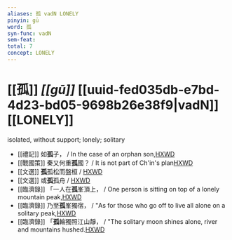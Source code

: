 ```yaml
---
aliases: 孤 vadN LONELY
pinyin: gū
word: 孤
syn-func: vadN
sem-feat: 
total: 7
concept: LONELY 
---
```

# [[孤]] *[[gū]]*  [[uuid-fed035db-e7bd-4d23-bd05-9698b26e38f9|vadN]] [[LONELY]]
isolated, without support; lonely; solitary
 - [[禮記]] 如**孤**子， / In the case of an orphan son,[HXWD](https://hxwd.org/textview.html?location=KR1d0052_tls_040-4a.6)
 - [[戰國策]] 秦又何重**孤**國？ / It is not part of Ch'in's plan[HXWD](https://hxwd.org/textview.html?location=KR2e0003_tls_059-3a.29)
 - [[文選]] **孤**孤松而盤桓 / [HXWD](https://hxwd.org/textview.html?location=KR4h0001_tls_045-23a.33)
 - [[文選]] 或**孤**孤舟 / [HXWD](https://hxwd.org/textview.html?location=KR4h0001_tls_045-24a.11)
 - [[臨濟錄]] 「一人在**孤**峯頂上， / One person is sitting on top of a lonely mountain peak,[HXWD](https://hxwd.org/textview.html?location=KR6q0053_T_001-0497a.30)
 - [[臨濟錄]] 乃至**孤**峯獨宿， / "As for those who go off to live all alone on a solitary peak,[HXWD](https://hxwd.org/textview.html?location=KR6q0053_T_001-0502a.60)
 - [[臨濟錄]] 「**孤**輪獨照江山靜， / "The solitary moon shines alone, river and mountains hushed.[HXWD](https://hxwd.org/textview.html?location=KR6q0053_T_001-0506b.58)